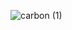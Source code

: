 ![carbon (1)](https://user-images.githubusercontent.com/83475962/214392102-ffe88af0-9986-4e26-87cd-27a2cd260d48.png)
